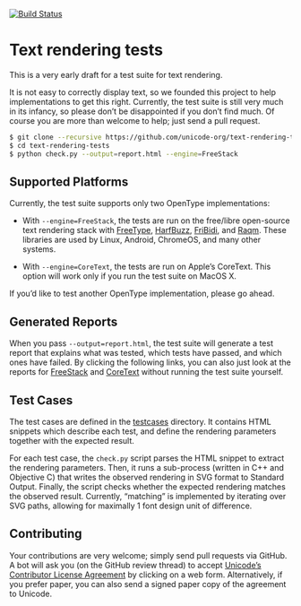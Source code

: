 [![Build Status](https://travis-ci.org/unicode-org/text-rendering-tests.svg)](https://travis-ci.org/unicode-org/text-rendering-tests)

# Text rendering tests

This is a very early draft for a test suite for text rendering.

It is not easy to correctly display text, so we founded this project
to help implementations to get this right.  Currently, the test suite
is still very much in its infancy, so please don’t be disappointed if
you don’t find much. Of course you are more than welcome to help; just
send a pull request.

```bash
$ git clone --recursive https://github.com/unicode-org/text-rendering-tests.git
$ cd text-rendering-tests
$ python check.py --output=report.html --engine=FreeStack
```


## Supported Platforms

Currently, the test suite supports only two OpenType implementations:

* With `--engine=FreeStack`, the tests are run on the free/libre
open-source text rendering stack with [FreeType](https://www.freetype.org/),
[HarfBuzz](https://www.freedesktop.org/wiki/Software/HarfBuzz/),
[FriBidi](https://www.fribidi.org/),
and [Raqm](https://github.com/HOST-Oman/libraqm). These libraries
are used by Linux, Android, ChromeOS, and many other systems.

* With `--engine=CoreText`, the tests are run on Apple’s CoreText.
This option will work only if you run the test suite on MacOS X.

If you’d like to test another OpenType implementation, please go ahead.


## Generated Reports

When you pass `--output=report.html`, the test suite will generate a
test report that explains what was tested, which tests have passed,
and which ones have failed. By clicking the following links, you can
also just look at the reports
for [FreeStack](https://raw.githack.com/unicode-org/text-rendering-tests/master/reports/FreeStack.html)
and [CoreText](https://raw.githack.com/unicode-org/text-rendering-tests/master/reports/CoreText.html) without running the test suite yourself.


## Test Cases

The test cases are defined in the [testcases](testcases/) directory.
It contains HTML snippets which describe each test, and define the
rendering parameters together with the expected result.

For each test case, the `check.py` script parses the HTML snippet to
extract the rendering parameters. Then, it runs a sub-process (written
in C++ and Objective C) that writes the observed rendering in SVG
format to Standard Output. Finally, the script checks whether the
expected rendering matches the observed result.  Currently, “matching”
is implemented by iterating over SVG paths, allowing for maximally
1 font design unit of difference.


## Contributing

Your contributions are very welcome; simply send pull requests via
GitHub.  A bot will ask you (on the GitHub review thread) to accept
[Unicode’s Contributor License Agreement](unicode_cla.pdf) by clicking
on a web form. Alternatively, if you prefer paper, you can also send a
signed paper copy of the agreement to Unicode.
